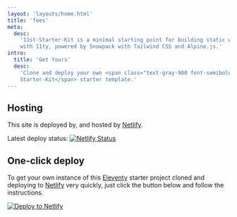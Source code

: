 ```yaml
---
layout: 'layouts/home.html'
title: 'fees'
meta:
  desc:
    '11st-Starter-Kit is a minimal starting point for building static websites
    with 11ty, powered by Snowpack with Tailwind CSS and Alpine.js.'
intro:
  title: 'Get Yours'
  desc:
    'Clone and deploy your own <span class="text-gray-900 font-semibold">11st
    Starter-Kit</span> starter template.'
---
```


## Hosting

This site is deployed by, and hosted by [Netlify](https://www.netlify.com/). 

<p class="flex items-center m-0">
  Latest deploy status:
  <a href="https://app.netlify.com/sites/11st-starter-kit/deploys" class="ml-2">
    <img
      src="https://api.netlify.com/api/v1/badges/ec6da587-72ba-490a-ad4b-167802a9c197/deploy-status"
      style="margin: 0"
      alt="Netlify Status"
    />
  </a>
</p>

## One-click deploy
To get your own instance of this [Eleventy](https://11ty.io) starter project
cloned and deploying to [Netlify](https://www.netlify.com) very quickly, just
click the button below and follow the instructions.

[![Deploy to Netlify](/images/deploy-to-netlify.svg)](https://app.netlify.com/start/deploy?repository=https://github.com/stefanfrede/11st-starter-kit)

